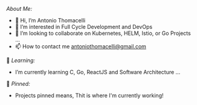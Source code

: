*About Me:*
- 👋 Hi, I’m Antonio Thomacelli
- 👀 I’m interested in Full Cycle Development and DevOps
- 💞️ I’m looking to collaborate on Kubernetes, HELM, Istio, or Go Projects ...
- 📫 How to contact me antoniothomacelli@gmail.com

🌱 *Learning:*
-  I’m currently learning C, Go, ReactJS and Software Architecture ...

📌 *Pinned:*
- Projects pinned means, Thit is where I'm currently working!

<br/>
<!---
tonnytg/tonnytg is a ✨ special ✨ repository because its `README.md` (this file) appears on your GitHub profile.
You can click the Preview link to take a look at your changes.
--->
